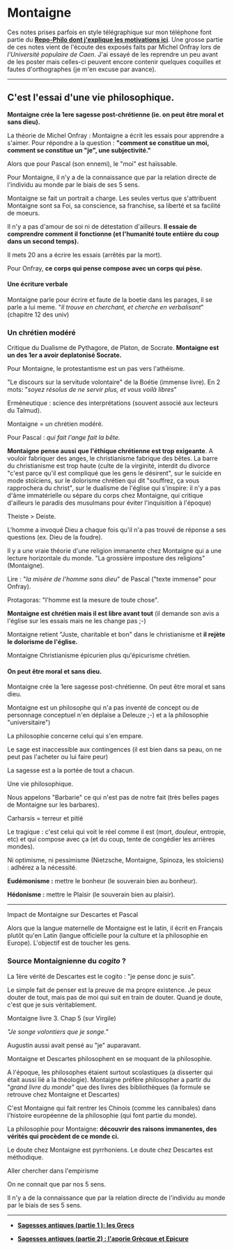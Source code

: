# Montaigne

Ces notes prises parfois en style télégraphique sur mon téléphone font partie du __[Repo-Philo dont j'explique les motivations ici](Readme.md)__. Une grosse partie de ces notes vient de l'écoute des exposés faits par Michel Onfray lors de *l'Université populaire de Caen*. J'ai essayé de les reprendre un peu avant de les poster mais celles-ci peuvent encore contenir quelques coquilles et fautes d'orthographes (je m'en excuse par avance). 

- - -

## C'est l'essai d'une vie philosophique. 

__Montaigne crée la 1ere sagesse post-chrétienne (ie. on peut être moral et sans dieu).__


La théorie de Michel Onfray : Montaigne a écrit les essais pour apprendre a s'aimer. Pour répondre a la question : __"comment se constitue un moi, comment se constitue un "je", une subjectivité."__

Alors que pour Pascal (son ennemi), le "moi" est haïssable.

Pour Montaigne, il n'y a de la connaissance que par la relation directe de l'individu au monde par le biais de ses 5 sens. 

Montaigne se fait un portrait a charge. Les seules vertus que s'attribuent Montaigne sont sa Foi, sa conscience, sa franchise, sa liberté et sa facilité de moeurs.

Il n'y a pas d'amour de soi ni de détestation d'ailleurs. __Il essaie de comprendre comment il fonctionne (et l'humanité toute entière du coup dans un second temps).__ 

Il mets 20 ans a écrire les essais (arrêtés par la mort).

Pour Onfray, __ce corps qui pense compose avec un corps qui pèse.__

#### Une écriture verbale

Montaigne parle pour écrire et faute de la boetie dans les parages, il se parle a lui meme. "*Il trouve en cherchant, et cherche en verbalisant*"(chapitre 12 des univ)

### Un chrétien modéré

Critique du Dualisme de Pythagore, de Platon, de Socrate. __Montaigne est un des 1er a avoir deplatonisé Socrate.__

Pour Montaigne, le protestantisme est un pas vers l'athéisme.

"Le discours sur la servitude volontaire" de la Boétie (immense livre). En 2 mots: "*soyez résolus de ne servir plus, et vous voilà libres*"

Erméneutique : science des interprétations (souvent associé aux lecteurs du Talmud). 

Montaigne = un chrétien modéré. 

Pour Pascal : *qui fait l'ange fait la bête.*

__Montaigne pense aussi que l'éthique chrétienne est trop exigeante__. A vouloir fabriquer des anges, le christianisme fabrique des bêtes. La barre du christianisme est trop haute (culte de la virginité, interdit du divorce "c'est parce qu'il est compliqué que les gens le désirent", sur le suicide en mode stoïciens, sur le dolorisme chrétien qui dit "souffrez, ça vous rapprochera du christ", sur le dualisme de l'église qui s'inspire: il n'y a pas d'âme immatérielle ou sépare du corps chez Montaigne, qui critique d'ailleurs le paradis des musulmans pour éviter l'inquisition à l'époque) 

Theiste > Deiste. 

L'homme a invoqué Dieu a chaque fois qu'il n'a pas trouvé de réponse a ses questions (ex. Dieu de la foudre). 

Il y a une vraie théorie d'une religion immanente chez Montaigne qui a une lecture horizontale du monde. "La grossière imposture des religions" (Montaigne). 

Lire : "*la misère de l'homme sans dieu*" de Pascal ("texte immense" pour Onfray). 

Protagoras: "l'homme est la mesure de toute chose". 

__Montaigne est chrétien mais il est libre avant tout__ (il demande son avis a l'église sur les essais mais ne les change pas ;-)

Montaigne retient "Juste, charitable et bon" dans le christianisme et __il rejète le dolorisme de l'église.__ 

Montaigne Christianisme épicurien plus qu'épicurisme chrétien. 

#### On peut être moral et sans dieu. 

Montaigne crée la 1ere sagesse post-chrétienne. On peut être moral et sans dieu. 

Montaigne est un philosophe qui n'a pas inventé de concept ou de personnage conceptuel n'en déplaise a Deleuze ;-) et a la philosophie "universitaire")

La philosophie concerne celui qui s'en empare. 

Le sage est inaccessible aux contingences (il est bien dans sa peau, on ne peut pas l'acheter ou lui faire peur)

La sagesse est a la portée de tout a chacun. 

Une vie philosophique.

Nous appelons "Barbarie" ce qui n'est pas de notre fait (très belles pages de Montaigne sur les barbares). 

Carharsis = terreur et pitié

Le tragique : c'est celui qui voit le réel comme il est (mort, douleur, entropie, etc) et qui compose avec ça (et du coup, tente de congédier les arrières mondes). 

Ni optimisme, ni pessimisme (Nietzsche, Montaigne, Spinoza, les stoïciens) : adhérez a la nécessité. 

__Eudémonisme :__ mettre le bonheur (le souverain bien au bonheur). 

__Hédonisme :__ mettre le Plaisir (le souverain bien au plaisir). 

---

Impact de Montaigne sur Descartes et Pascal

Alors que la langue maternelle de Montaigne est le latin, il écrit en Français plutôt qu'en Latin (langue officielle pour la culture et la philosophie en Europe). L'objectif est de toucher les gens.

### Source Montaignienne du *cogito* ?
La 1ère vérité de Descartes est le cogito : "je pense donc je suis". 

Le simple fait de penser est la preuve de ma propre existence. Je peux douter de tout, mais pas de moi qui suit en train de douter. Quand je doute, c'est que je suis véritablement. 

Montaigne livre 3. Chap 5 (sur Virgile)

*"Je songe volontiers que je songe."*

Augustin aussi avait pensé au "je" auparavant.

Montaigne et Descartes philosophent en se moquant de la philosophie.

A l'époque, les philosophes étaient surtout scolastiques (a disserter qui était aussi lié a la théologie). Montaigne préfère philosopher a partir du "*grand livre du monde*" que des livres des bibliothèques (la formule se retrouve chez Montaigne et Descartes)

C'est Montaigne qui fait rentrer les Chinois (comme les cannibales) dans l'histoire européenne de la philosophie (qui font partie du monde). 

La philosophie pour Montaigne: __découvrir des raisons immanentes, des vérités qui procèdent de ce monde ci.__

Le doute chez Montaigne est pyrrhoniens. 
Le doute chez Descartes est méthodique. 

Aller chercher dans l'empirisme

On ne connait que par nos 5 sens.

Il n'y a de la connaissance que par la relation directe de l'individu au monde par le biais de ses 5 sens. 

---

 - __[Sagesses antiques (partie 1 ): les Grecs](Grece.md)__
 
 - __[Sagesses antiques (partie  2) : l'aporie Grècque et Epicure](Epicure.md)__
 


